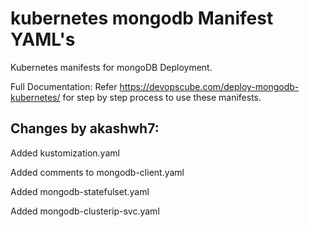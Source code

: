 # kubernetes mongodb Manifest YAML's

Kubernetes manifests for mongoDB Deployment.

Full Documentation: Refer https://devopscube.com/deploy-mongodb-kubernetes/ for step by step process to use these manifests.


## Changes by akashwh7:
Added kustomization.yaml

Added comments to mongodb-client.yaml

Added mongodb-statefulset.yaml

Added mongodb-clusterip-svc.yaml
